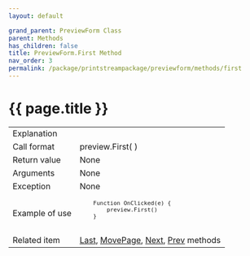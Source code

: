 ```yaml
---
layout: default

grand_parent: PreviewForm Class
parent: Methods
has_children: false
title: PreviewForm.First Method
nav_order: 3
permalink: /package/printstreampackage/previewform/methods/first
---
```

# {{ page.title }}

<table>
  <tr>
    <td>Explanation</td>
    <td colspan="2"></td>
  </tr>
  <tr>
    <td>Call format</td>
    <td colspan="2">preview.First( )</td>
  </tr>
  <tr>
    <td>Return value</td>
    <td colspan="2">None</td>
  </tr>  
  <tr>
    <td>Arguments</td>
    <td colspan="2">None</td>
  </tr>
  <tr>
    <td>Exception</td>
    <td colspan="2">None</td>
  </tr>
  <tr>
    <td>Example of use</td>
    <td colspan="2"><code><pre>
    Function OnClicked(e) {
        preview.First()
    }
    </pre></code></td>
  </tr>
  <tr>
    <td>Related item</td>
    <td colspan="2"><a href="/package/printstreampackage/previewform/methods/last">Last</a>, <a href="/package/printstreampackage/previewform/methods/movepage">MovePage</a>, <a href="/package/printstreampackage/previewform/methods/next">Next</a>, <a href="/package/printstreampackage/previewform/methods/prev">Prev</a> methods</td>
  </tr>
</table>



